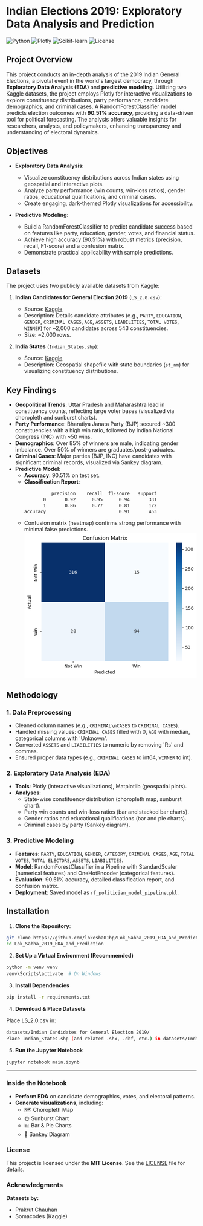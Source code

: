 # Indian Elections 2019: Exploratory Data Analysis and Prediction

![Python](https://img.shields.io/badge/Python-3.8%2B-blue) ![Plotly](https://img.shields.io/badge/Plotly-4.0%2B-orange) ![Scikit-learn](https://img.shields.io/badge/Scikit--learn-1.0%2B-green) ![License](https://img.shields.io/badge/License-MIT-yellow)

## Project Overview

This project conducts an in-depth analysis of the 2019 Indian General Elections, a pivotal event in the world's largest democracy, through **Exploratory Data Analysis (EDA)** and **predictive modeling**. Utilizing two Kaggle datasets, the project employs Plotly for interactive visualizations to explore constituency distributions, party performance, candidate demographics, and criminal cases. A RandomForestClassifier model predicts election outcomes with **90.51% accuracy**, providing a data-driven tool for political forecasting. The analysis offers valuable insights for researchers, analysts, and policymakers, enhancing transparency and understanding of electoral dynamics.

## Objectives

- **Exploratory Data Analysis**:

  - Visualize constituency distributions across Indian states using geospatial and interactive plots.
  - Analyze party performance (win counts, win-loss ratios), gender ratios, educational qualifications, and criminal cases.
  - Create engaging, dark-themed Plotly visualizations for accessibility.

- **Predictive Modeling**:
  - Build a RandomForestClassifier to predict candidate success based on features like party, education, gender, votes, and financial status.
  - Achieve high accuracy (90.51%) with robust metrics (precision, recall, F1-score) and a confusion matrix.
  - Demonstrate practical applicability with sample predictions.

## Datasets

The project uses two publicly available datasets from Kaggle:

1. **Indian Candidates for General Election 2019** (`LS_2.0.csv`):

   - Source: [Kaggle](https://www.kaggle.com/datasets/prakrutchauhan/indian-candidates-for-general-election-2019)
   - Description: Details candidate attributes (e.g., `PARTY`, `EDUCATION`, `GENDER`, `CRIMINAL CASES`, `AGE`, `ASSETS`, `LIABILITIES`, `TOTAL VOTES`, `WINNER`) for ~2,000 candidates across 543 constituencies.
   - Size: ~2,000 rows.

2. **India States** (`Indian_States.shp`):
   - Source: [Kaggle](https://www.kaggle.com/datasets/somacodes/india-states)
   - Description: Geospatial shapefile with state boundaries (`st_nm`) for visualizing constituency distributions.

## Key Findings

- **Geopolitical Trends**: Uttar Pradesh and Maharashtra lead in constituency counts, reflecting large voter bases (visualized via choropleth and sunburst charts).
- **Party Performance**: Bharatiya Janata Party (BJP) secured ~300 constituencies with a high win ratio, followed by Indian National Congress (INC) with ~50 wins.
- **Demographics**: Over 85% of winners are male, indicating gender imbalance. Over 50% of winners are graduates/post-graduates.
- **Criminal Cases**: Major parties (BJP, INC) have candidates with significant criminal records, visualized via Sankey diagram.
- **Predictive Model**:
  - **Accuracy**: 90.51% on test set.
  - **Classification Report**:
    ```
              precision    recall  f1-score   support
           0       0.92      0.95      0.94       331
           1       0.86      0.77      0.81       122
    accuracy                           0.91       453
    ```
  - Confusion matrix (heatmap) confirms strong performance with minimal false predictions.
    ![alt text](confusion_matrix.png)

## Methodology

### 1. Data Preprocessing

- Cleaned column names (e.g., `CRIMINAL\nCASES` to `CRIMINAL CASES`).
- Handled missing values: `CRIMINAL CASES` filled with 0, `AGE` with median, categorical columns with 'Unknown'.
- Converted `ASSETS` and `LIABILITIES` to numeric by removing 'Rs' and commas.
- Ensured proper data types (e.g., `CRIMINAL CASES` to int64, `WINNER` to int).

### 2. Exploratory Data Analysis (EDA)

- **Tools**: Plotly (interactive visualizations), Matplotlib (geospatial plots).
- **Analyses**:
  - State-wise constituency distribution (choropleth map, sunburst chart).
  - Party win counts and win-loss ratios (bar and stacked bar charts).
  - Gender ratios and educational qualifications (bar and pie charts).
  - Criminal cases by party (Sankey diagram).

### 3. Predictive Modeling

- **Features**: `PARTY`, `EDUCATION`, `GENDER`, `CATEGORY`, `CRIMINAL CASES`, `AGE`, `TOTAL VOTES`, `TOTAL ELECTORS`, `ASSETS`, `LIABILITIES`.
- **Model**: RandomForestClassifier in a Pipeline with StandardScaler (numerical features) and OneHotEncoder (categorical features).
- **Evaluation**: 90.51% accuracy, detailed classification report, and confusion matrix.
- **Deployment**: Saved model as `rf_politician_model_pipeline.pkl`.

## Installation

1. **Clone the Repository**:
```bash
git clone https://github.com/lokesha01hp/Lok_Sabha_2019_EDA_and_Prediction.git
cd Lok_Sabha_2019_EDA_and_Prediction
```

2. **Set Up a Virtual Environment (Recommended)**

```bash
python -m venv venv
venv\Scripts\activate  # On Windows
```

3. **Install Dependencies**

```bash
pip install -r requirements.txt
```

4. **Download & Place Datasets**

Place LS_2.0.csv in:

```bash
datasets/Indian Candidates for General Election 2019/
Place Indian_States.shp (and related .shx, .dbf, etc.) in datasets/India states/Igismap/:
```

5. **Run the Jupyter Notebook**

```bash
jupyter notebook main.ipynb
```


---

### Inside the Notebook

- **Perform EDA** on candidate demographics, votes, and electoral patterns.
- **Generate visualizations**, including:
  - 🗺 Choropleth Map
  - 🌞 Sunburst Chart
  - 📊 Bar & Pie Charts
  - 🔀 Sankey Diagram



### License

This project is licensed under the **MIT License**. See the [LICENSE](LICENSE) file for details.



### Acknowledgments

**Datasets by:**
- Prakrut Chauhan  
- Somacodes (Kaggle)

